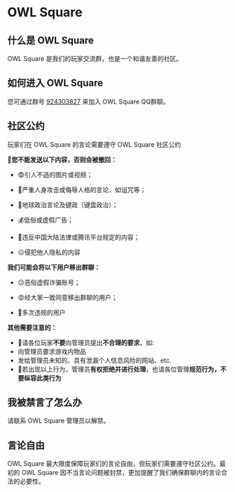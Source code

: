 # OWL Square

## 什么是 OWL Square

OWL Square 是我们的玩家交流群，也是一个和谐友善的社区。

## 如何进入 OWL Square

您可通过群号 [924303827](http://qm.qq.com/cgi-bin/qm/qr?_wv=1027&k=1uK03IZGr2thz5COuz1M82iyY67KOIua&authKey=pMk1EXGdLh63Sk0wVdYlwLAAJVsVF49O0qeDAnXJ97PhfnQKi4cl%2BYgIMyvXcmPw&noverify=0&group_code=924303827) 来加入 OWL Square QQ群聊。

## 社区公约

玩家们在 OWL Square 的言论需要遵守 OWL Square 社区公约

**🚫您不能发送以下内容，否则会被撤回：**

* 😨引人不适的图片或视频；

* 🤬严重人身攻击或侮辱人格的言论，如诅咒等；

* 🤔地球政治言论及键政（键盘政治）；

* 💰低俗或虚假广告；

* 👮违反中国大陆法律或腾讯平台规定的内容；

* 😖侵犯他人隐私的内容

**我们可能会将以下用户移出群聊：**
* 😕恶俗虚假诈骗账号；

* 😡经大家一致同意移出群聊的用户；

* 🤪多次违规的用户

**其他需要注意的：**
* 🚫请各位玩家**不要**向管理员提出**不合理的要求**，如:
* 向管理员要求游戏内物品
* 发给管理员未知的、具有泄漏个人信息风险的网站、etc.
* 🚫若出现以上行为，管理员**有权拒绝并进行处理**，也请各位管理**规范行为，不要纵容此类行为**

## 我被禁言了怎么办

请联系 OWL Square 管理员以解禁。

## 言论自由

OWL Square 最大限度保障玩家们的言论自由，但玩家们需要遵守社区公约。最初的 OWL Square 因不当言论问题被封禁，更加提醒了我们确保群聊内的言论合法的必要性。
